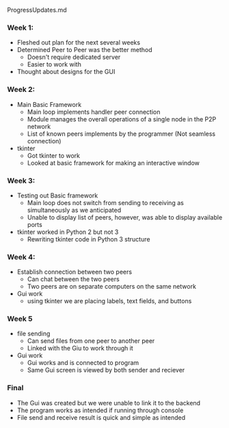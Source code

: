 ProgressUpdates.md
### Week 1: 
- Fleshed out plan for the next several weeks
- Determined Peer to Peer was the better method
	- Doesn't require dedicated server
	- Easier to work with
- Thought about designs for the GUI
### Week 2: 
- Main Basic Framework
	- Main loop implements handler peer connection
	- Module manages the overall operations of a single node in the P2P network
	- List of known peers implements by the programmer (Not seamless connection)
- tkinter
	- Got tkinter to work
	- Looked at basic framework for making an interactive window
### Week 3:
- Testing out Basic framework
	- Main loop does not switch from sending to receiving as simultaneously as we anticipated
	- Unable to display list of peers, however, was able to display available ports
- tkinter worked in Python 2 but not 3
	- Rewriting tkinter code in Python 3 structure
### Week 4:
- Establish connection between two peers
    - Can chat between the two peers 
    - Two peers are on separate computers on the same network
- Gui work
    - using tkinter we are placing labels, text fields, and buttons
### Week 5
- file sending
    - Can send files from one peer to another peer
    - Linked with the Giu to work through it
- Gui work
    - Gui works and is connected to program
    - Same Gui screen is viewed by both sender and reciever

### Final
- The Gui was created but we were unable to link it to the backend
- The program works as intended if running through console
- File send and receive result is quick and simple as intended 

